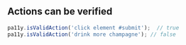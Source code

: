 ## Actions can be verified

```javascript
pa11y.isValidAction('click element #submit');  // true
pa11y.isValidAction('drink more champagne'); // false
```